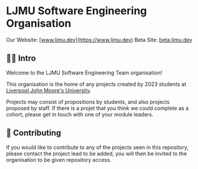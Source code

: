 # LJMU Software Engineering Organisation

Our Website: [www.ljmu.dev](https://www.ljmu.dev)
Beta Site: [beta.ljmu.dev](https://beta.ljmu.dev)

## 🙋‍♀️ Intro

Welcome to the LJMU Software Engineering Team organisation!

This organisation is the home of any projects created by 2023 students at [Liverpool John Moore's University](https://www.ljmu.ac.uk).

Projects may consist of propositions by students, and also projects proposed by staff. If there is a projet that you think we could complete as a cohort, please get in touch with one of your module leaders.

## 📝 Contributing

If you would like to contribute to any of the projects seen in this repository, please contact the project lead to be added, you will then be invited to the organisation to be given repository access.
